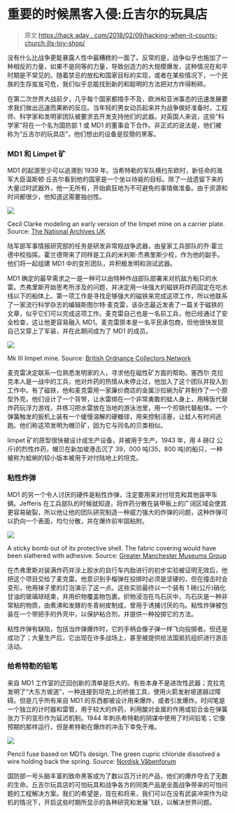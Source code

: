# 重要的时候黑客入侵:丘吉尔的玩具店

> 原文:[https://hack aday . com/2018/02/09/hacking-when-it-counts-church ills-toy-shop/](https://hackaday.com/2018/02/09/hacking-when-it-counts-churchills-toy-shop/)

没有什么比战争更能暴露人性中最糟糕的一面了。反常的是，战争似乎也施加了一种相反的力量，如果不是同等的力量，导致创造力的大规模爆发，这种情况在和平时期是不常见的。随着禁忌的放松和国家目标的实现，或者在某些情况下，一个民族的生存岌岌可危，我们似乎总能找到新的和聪明的方法把对方炸得粉碎。

在第二次世界大战前夕，几乎每个国家都措手不及，欧洲和亚洲事态的迅速发展要求我们做出迅速而果断的反应。当年轻的男女动员起来并为战争做好准备时，工程师、科学家和发明家团队被要求去开发支持他们的武器。对英国人来说，这些“科学家”将在一个名为国防部 1 或 MD1 的董事会下合作。非正式的说法是，他们被称为“丘吉尔的玩具店”，他们想出的设备是狡猾的黑客。

### MD1 和 Limpet 矿

MD1 的起源至少可以追溯到 1939 年。当希特勒的军队横扫东欧时，新任命的海军大臣温斯顿·丘吉尔看到他的国家是一个坐以待毙的目标。除了一战遗留下来的大量过时武器外，他一无所有，开始疯狂地为不可避免的事情做准备。由于资源和时间都很少，他知道这需要独创性。

[![](../Images/47d54051a9d9126f5b1a57d9cb2e7e76.png)](https://hackaday.com/wp-content/uploads/2018/02/clarke_with_limpet_mine_in_swimming_position.jpg)

Cecil Clarke modeling an early version of the limpet mine on a carrier plate. Source: [The National Archives UK](http://www.nationalarchives.gov.uk/)

陆军部军事情报研究部的任务是研发非常规战争武器，由皇家工兵部队的乔·霍兰德中校指挥。霍兰德带来了同样是工兵的米利斯·杰弗里斯少校，作为他的副手。他们将一起组建 MD1 中的变形团队，并积极发明和测试武器。

MD1 确定的最早需求之一是一种可以由特种作战部队部署来对抗敌方船只的水雷。杰弗里斯开始思考所涉及的问题，并决定用一块强大的磁铁将炸药固定在吃水线以下的船体上。第一项工作是寻找足够强大的磁铁来完成这项工作，所以他联系了一家流行科学杂志的编辑斯图尔特·麦克雷，该杂志最近发表了一篇关于磁铁的文章，似乎它们可以完成这项工作。麦克雷自己也是一名前工兵，他已经通过了安全检查，这让他更容易融入 MD1。麦克雷原本是一名平民承包商，但他很快发现自己又穿上了军装，并在此期间成为了 MD1 的成员。

[![](../Images/ff63c43375727f14e8dbe63734c75ac0.png)](https://hackaday.com/wp-content/uploads/2018/02/1_op1665_uk_eo_wwii.jpg)

Mk III limpet mine. Source: [British Ordnance Collectors Network](http://www.bocn.co.uk/vbforum/threads/4689-Limpet-Mk-I)

麦克雷决定联系一位熟悉发明家的人，寻求他在磁性矿方面的帮助。塞西尔·克拉克本人是一战中的工兵，他对炸药的热情从未停止过，他加入了这个团队并投入到工作中。有了磁铁，他和麦克雷用一家廉价商店的金属沙拉碗为矿井制作了一个原型外壳。他们设计了一个背带，让水雷绑在一个非常勇敢的蛙人身上，用稀饭代替炸药玩浮力游戏，并练习把水雷放在当地的游泳池里，用一个煎锅代替船体。一个弹簧触发的扳机上装有一个缓慢溶解的硬糖球，用来控制活塞，让蛙人有时间逃跑。他们称这项发明为帽贝矿，因为它与同名的贝类相似。

limpet 矿的原型很快被设计成生产设备，并被用于生产。1943 年，用 4 磅(2 公斤)的烈性炸药，帽贝在新加坡港击沉了 39，000 吨(35，800 吨)的船只，一种被称为蛤蜊的较小版本被用于对付陆地上的坦克。

### 粘性炸弹

MD1 的另一个令人讨厌的硬件是粘性炸弹，注定要用来对付坦克和其他装甲车辆。Jefferis 在工兵部队的时候就知道，将炸药分散在装甲板上的广阔区域会使其更容易破裂，所以他让他的团队研究制造一种威力强大的炸弹的问题，这种炸弹可以扔向一个表面，均匀分散，并在爆炸前牢固粘附。

[![](../Images/902fff3e89610863201567df60566441.png)](https://hackaday.com/wp-content/uploads/2018/02/stickygrenade-web.jpg)

A sticky bomb out of its protective shell. The fabric covering would have been slathered with adhesive. Source: [Greater Manchester Museums Group](http://www.gmmg.org.uk/our-connected-history/item/sticky-grenade/)

在杰弗里斯对装满炸药并涂上胶水的自行车内胎进行的初步实验被证明无效后，他把这个项目交给了麦克雷。他意识到手榴弹在投掷时必须是坚硬的，但在撞击时会变形，他用袜子里的灯泡演示了这一点。这些实验最终以一个装有 1 磅(公斤)硝化甘油的玻璃球结束，并用织物覆盖物包裹。织物浸泡在鸟石灰中，鸟石灰是一种非常粘的物质，由煮沸和发酵的冬青树皮制成，曾用于诱捕讨厌的鸟。粘性炸弹被包装在一个带把手的外壳中，以保护粘合剂，并提供一种投掷它的方法。

粘性炸弹有缺陷，包括当炸弹爆炸时，它的手柄会像子弹一样飞向投掷者。但还是成功了；大量生产后，它出现在许多战场上，甚至被提供给法国抵抗组织进行游击活动。

### 给希特勒的铅笔

来自 MD1 工作室的迂回创新的清单是巨大的。有些本身不是进攻性武器；克拉克发明了“大东方坡道”，一种连接到坦克上的桥接工具，使用火箭发射坡道越过障碍。但是几乎所有来自 MD1 的东西都被设计用来爆炸，或者引发爆炸。时间笔是一个独立的计时器和雷管，用于较大的炸药，利用酸对金属的作用或铅合金在弹簧张力下的变形作为延迟机制。1944 年刺杀希特勒的阴谋中使用了时间铅笔；它像预期的那样运行，但是希特勒在爆炸的冲击下幸免于难。

[![](../Images/ad883d26dbb8a2e5494138dcd11262c7.png)](https://hackaday.com/wp-content/uploads/2018/02/timepencil_sectioned.jpg)

Pencil fuse based on MD1’s design. The green cupric chloride dissolved a wire holding back the spring. Source: [Nordisk Våbenforum](https://www.nordisk-forum.dk/viewtopic.php?t=4532)

国防部一号头脑丰富的致命黑客成为了数以百万计的产品，他们的爆炸夺去了无数的生命。丘吉尔玩具店的可怕玩具和战争各方的同类产品是全面战争带来的可怕问题的工程解决方案。我们的希望是，现在和将来，我们可以在没有武装冲突作为动机的情况下，开启这些时期所显示的各种研究和发展飞跃，以解决世界问题。